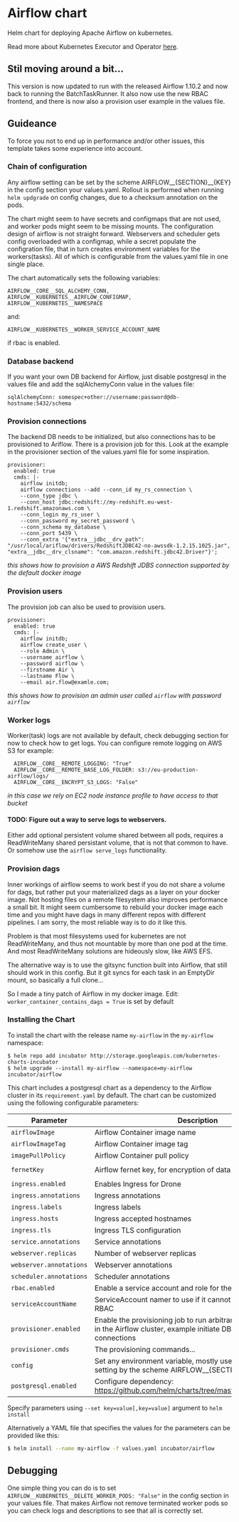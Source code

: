 # Airflow chart

Helm chart for deploying Apache Airflow on kubernetes.


Read more about Kubernetes Executor and Operator [here](https://airflow.incubator.apache.org/kubernetes.html).


## Stil moving around a bit...

This version is now updated to run with the released Airflow 1.10.2 and now back to running the BatchTaskRunner.
It also now use the new RBAC frontend, and there is now also a provision user example in the values file.


## Guideance

To force you not to end up in performance and/or other issues, this template takes some experience into account.


### Chain of configuration

Any airflow setting can be set by the scheme AIRFLOW__{SECTION}__{KEY} in the config section your values.yaml.
Rollout is performed when running `helm updgrade` on config changes, due to a checksum annotation on the pods.

The chart might seem to have secrets and configmaps that are not used, and worker pods might seem to be missing mounts.
The configuration design of airflow is not straight forward. Webservers and scheduler gets config overloaded with a
configmap, while a secret populate the configration file, that in turn creates environment variables for the workers(tasks).
All of which is configurable from the values.yaml file in one single place.

The chart automatically sets the following variables:
```
AIRFLOW__CORE__SQL_ALCHEMY_CONN,
AIRFLOW__KUBERNETES__AIRFLOW_CONFIGMAP,
AIRFLOW__KUBERNETES__NAMESPACE
```
and:
```
AIRFLOW__KUBERNETES__WORKER_SERVICE_ACCOUNT_NAME
```
if rbac is enabled.


### Database backend

If you want your own DB backend for Airflow, just disable postgresql in the values file and add the sqlAlchemyConn
value in the values file:
```
sqlAlchemyConn: somespec+other://username:password@db-hostname:5432/schema
```

### Provision connections

The backend DB needs to be initialized, but also connections has to be provisioned to Ariflow. There is a provision
job for this. Look at the example in the provisioner section of the values.yaml file for some inspiration.
```
provisioner:
  enabled: true
  cmds: |-
    airflow initdb;
    airflow connections --add --conn_id my_rs_connection \
    --conn_type jdbc \
    --conn_host jdbc:redshift://my-redshift.eu-west-1.redshift.amazonaws.com \
    --conn_login my_rs_user \
    --conn_password my_secret_password \
    --conn_schema my_database \
    --conn_port 5439 \
    --conn_extra '{"extra__jdbc__drv_path": "/usr/local/ariflow/drivers/RedshiftJDBC42-no-awssdk-1.2.15.1025.jar", "extra__jdbc__drv_clsname": "com.amazon.redshift.jdbc42.Driver"}';
```
_this shows how to provision a AWS Redshift JDBS connection supported by the default docker image_

### Provision users

The provision job can also be used to provision users.
```
provisioner:
  enabled: true
  cmds: |-
    airflow initdb;
    airflow create_user \
    --role Admin \
    --username airflow \
    --password airflow \
    --firstname Air \
    --lastname Flow \
    --email air.flow@examle.com;
```
_this shows how to provision an admin user called `airflow` with password `airflow`_

### Worker logs

Worker(task) logs are not available by default, check debugging section for now to check how to get logs.
You can configure remote logging on AWS S3 for example:
```
  AIRFLOW__CORE__REMOTE_LOGGING: "True"
  AIRFLOW__CORE__REMOTE_BASE_LOG_FOLDER: s3://eu-production-airflow/logs/
  AIRFLOW__CORE__ENCRYPT_S3_LOGS: "False"
```
_in this case we rely on EC2 node instance profile to have access to that bucket_


#### TODO: Figure out a way to serve logs to webservers.

Either add optional persistent volume shared between all pods, requires a ReadWriteMany shared persistant volume,
that is not that common to have. Or somehow use the `airflow serve_logs` functionality.


### Provision dags

Inner workings of airflow seems to work best if you do not share a volume for dags, but rather put your materialized dags
as a layer on your docker image. Not hosting files on a remote filesystem also improves performance a small bit.
It might seem cumbersome to rebuild your docker image each time and you might have dags in many different repos with
different pipelines. I am sorry, the most reliable way is to do it like this.

Problem is that most filesystems used for kubernetes are not ReadWriteMany, and thus not mountable by more than one
pod at the time. And most ReadWriteMany solutions are hideously slow, like AWS EFS.

The alternative way is to use the gitsync function built into Airflow, that still should work in this config.
But it git syncs for each task in an EmptyDir mount, so basically a full clone...

So I made a tiny patch of Airflow in my docker image.
Edit: `worker_container_contains_dags = True` is set by default


### Installing the Chart

To install the chart with the release name `my-airflow` in the `my-airflow` namespace:

```
$ helm repo add incubator http://storage.googleapis.com/kubernetes-charts-incubator
$ helm upgrade --install my-airflow --namespace=my-airflow incubator/airflow
```

This chart includes a postgresql chart as a dependency to the Airflow cluster in its `requirement.yaml` by default. 
The chart can be customized using the following configurable parameters:

| Parameter                      | Description                                                                                                                      | Default                                        |
| ------------------------------ | -------------------------------------------------------------------------------------------------------------------------------- | ---------------------------------------------- |
| `airflowImage`                 | Airflow Container image name                                                                                                     | `tekn0ir/airflow-docker`                       |
| `airflowImageTag`              | Airflow Container image tag                                                                                                      | `1.10.1rc2`                                    |
| `imagePullPolicy`              | Airflow Container pull policy                                                                                                    | `IfNotPresent`                                 |
| `fernetKey`                    | Airflow fernet key, for encryption of data                                                                                       | `af7CN0q6ag5U3g08IsPsw3K45U7Xa0axgVFhoh-3zB8=` |
| `ingress.enabled`              | Enables Ingress for Drone                                                                                                        | `true`                                         |
| `ingress.annotations`          | Ingress annotations                                                                                                              | `{}`                                           |
| `ingress.labels`               | Ingress labels                                                                                                                   | `{}`                                           |
| `ingress.hosts`                | Ingress accepted hostnames                                                                                                       | `[airflow.192.168.99.100.xip.io]`              |
| `ingress.tls`                  | Ingress TLS configuration                                                                                                        | `[]`                                           |
| `service.annotations`          | Service annotations                                                                                                              | `{prometheus.io scrape config}`                |
| `webserver.replicas`           | Number of webserver replicas                                                                                                     | `2`                                            |
| `webserver.annotations`        | Webserver annotations                                                                                                            | `{}`                                           |
| `scheduler.annotations`        | Scheduler annotations                                                                                                            | `{}`                                           |
| `rbac.enabled`                 | Enable a service account and role for the cluster to use                                                                         | `true`                                         |
| `serviceAccountName`           | ServiceAccount namer to use if it cannot be created with RBAC                                                                    | ``                                             |
| `provisioner.enabled`          | Enable the provisioning job to run arbitrary bash commands in the Airflow cluster, example initiate DB and provision connections | `true`                                         |
| `provisioner.cmds`             | The provisioning commands...                                                                                                     | `...`                                          |
| `config`                       | Set any environment variable, mostly used to set any airflow setting by the scheme AIRFLOW__{SECTION}__{KEY}                     | `...`                                          |
| `postgresql.enabled`           | Configure dependency: https://github.com/helm/charts/tree/master/stable/postgresql                                               | `true`                                         |

Specify parameters using `--set key=value[,key=value]` argument to `helm install`

Alternatively a YAML file that specifies the values for the parameters can be provided like this:

```bash
$ helm install --name my-airflow -f values.yaml incubator/airflow
```


## Debugging

One simple thing you can do is to set `AIRFLOW__KUBERNETES__DELETE_WORKER_PODS: "False"` in the config section in your
values file. That makes Airflow not remove terminated worker pods so you can check logs and descriptions to see that
all is correctly set.
